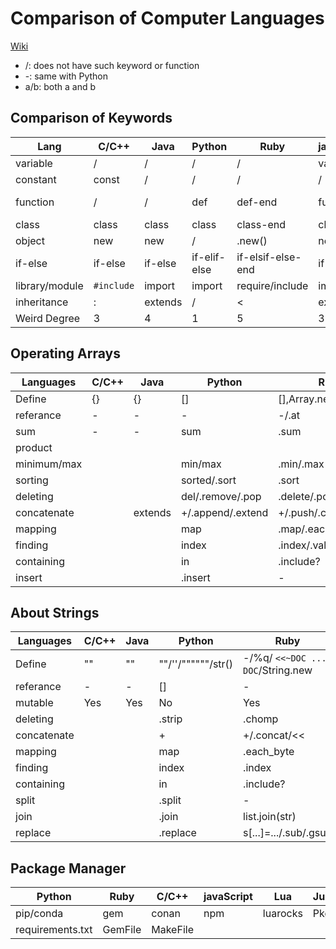 # Comparison of Computer Languages

[Wiki](https://en.wikipedia.org/wiki/Comparison_of_programming_languages_(syntax))

* /: does not have such keyword or function
* -: same with Python
* a/b: both a and b

## Comparison of Keywords

| Lang           | C/C++      | Java    | Python       | Ruby              | javaScript | go      | swift   | scala   | php             | julia              |
| -------------- | ---------- | ------- | ------------ | ----------------- | ---------- | ------- | ------- | ------- | --------------- | ------------------ |
| variable       | /         | /      | /           | /                | var/let    | var     | var     | var     | /              | /                 |
| constant       | const      | /      | /           | /                | /         | const   | let     | val     | define          | /                 |
| function       | /         | /      | def          | def-end           | function   | func    | func    | def     | function        | function-end       |
| class          | class      | class   | class        | class-end         | class      | /      | class   | class   | class           | /                 |
| object         | new        | new     | /           | .new()            | new        | /      | /      | new     | new             | /                 |
| if-else        | if-else    | if-else | if-elif-else | if-elsif-else-end | if-else    | if-else | if-else | if-else | if-elseif-else  | if-elseif-else-end |
| library/module | `#include` | import  | import       | require/include   | import     | import  | import  | import  | include/require | import/using       |
| inheritance    | :          | extends | /           | <                 | extends    | /      | :       | extends | extends         |                    |
| Weird Degree   | 3          | 4       | 1            | 5                 | 3          | 5       | 2       | 3       | 5               | 4                  |



## Operating Arrays

| Languages   | C/C++ | Java    | Python            | Ruby                    | javaScript    | go   | swift         | scala | php  | julia         |
| ----------- | ----- | ------- | ----------------- | ----------------------- | ------------- | ---- | ------------- | ----- | ---- | ------------- |
| Define      | {}    | {}      | []                | [],Array.new,Array[]    | [],Array()    | var  | var           |       |      | [],Array{}    |
| referance   | -     | -       | -                 | -/.at                   | -             | -    | -             | -     | -    | -/getindex    |
| sum         | -     | -       | sum               | .sum                    | -             | -    | -             | -     | -    | -             |
| product     |       |         |                   |                         |               |      |               |       |      | prod          |
| minimum/max |       |         | min/max           | .min/.max               | -             | -    | -             | -     | -    | -             |
| sorting     |       |         | sorted/.sort      | .sort                   | .sort         |      |               |       |      | sort          |
| deleting    |       |         | del/.remove/.pop  | .delete/.pop/.delete_at | .pop/.shift   |      | .remove(,at:) |       |      |               |
| concatenate |       | extends | +/.append/.extend | +/.push/.concat/<<      | .push/.concat |      |               |       |      |               |
| mapping     |       |         | map               | .map/.each              | .map          |      |               |       |      | map           |
| finding     |       |         | index             | .index/.values_at       |               |      |               |       |      | cat/vcat/hcat |
| containing  |       |         | in                | .include?               |               |      |               |       |      | in            |
| insert      |       |         | .insert           | -                       |               |      | .insert(,at:) |       |      |               |



## About Strings

| Languages   | C/C++ | Java    | Python           | Ruby                    | javaScript    | Swift | Julia |
| ----------- | ----- | ------- | ---------------- | ----------------------- | ------------- | ---- | ----- |
| Define      | "" | "" | ""/''/""""""/str() | -/%q/ `<<~DOC ... DOC`/String.new | -/String.new() | -/String() | - |
| referance  | -     | -       | []               | -                   | -             | [Index] | - |
| mutable | Yes  | Yes    | No |Yes|No| Yes | No |
| deleting    |       |         | .strip | .chomp |    |  |  |
| concatenate |       |  | +                | +/.concat/<< | - | +/.append | */string |
| mapping     |       |         | map              | .each_byte           |                |  |  |
| finding     |       |         | index            | .index       | .search |  | findnext |
| containing  |       |         | in               | .include?               | - |  | occursin |
| split | | | .split | - | - |  |  |
| join | | | .join | list.join(str) | list.join(str) |  | join |
| replace | | | .replace | s[...]=.../.sub/.gsub | - | | replace |



## Package Manager

| Python           | Ruby    | C/C++    | javaScript | Lua      | Julia | Haskell         | R                  | Java  | Swift |
| ---------------- | ------- | -------- | ---------- | -------- | ----- | --------------- | ------------------ | ----- | ----- |
| pip/conda        | gem     | conan    | npm        | luarocks | Pkg   | Cabal/stock/nix | install.packages() | maven | spm   |
| requirements.txt | GemFile | MakeFile |            |          |       |                 |                    |       |       |

